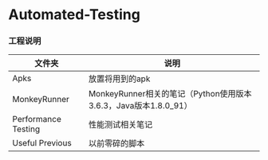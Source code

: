 # Automated-Testing

### 工程说明

文件夹 | 说明
------- | -------
Apks| 放置将用到的apk
MonkeyRunner| MonkeyRunner相关的笔记（Python使用版本3.6.3，Java版本1.8.0_91）
Performance Testing| 性能测试相关笔记
Useful Previous| 以前零碎的脚本
